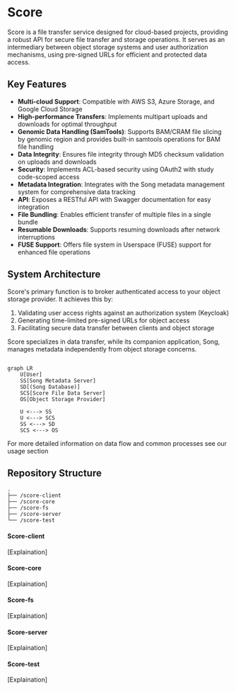 # Score

Score is a file transfer service designed for cloud-based projects, providing a robust API for secure file transfer and storage operations. It serves as an intermediary between object storage systems and user authorization mechanisms, using pre-signed URLs for efficient and protected data access.

## Key Features

- **Multi-cloud Support**: Compatible with AWS S3, Azure Storage, and Google Cloud Storage
- **High-performance Transfers**: Implements multipart uploads and downloads for optimal throughput
- **Genomic Data Handling (SamTools)**: Supports BAM/CRAM file slicing by genomic region and provides built-in samtools operations for BAM file handling
- **Data Integrity**: Ensures file integrity through MD5 checksum validation on uploads and downloads
- **Security**: Implements ACL-based security using OAuth2 with study code-scoped access
- **Metadata Integration**: Integrates with the Song metadata management system for comprehensive data tracking
- **API**: Exposes a RESTful API with Swagger documentation for easy integration
- **File Bundling**: Enables efficient transfer of multiple files in a single bundle
- **Resumable Downloads**: Supports resuming downloads after network interruptions
- **FUSE Support**: Offers file system in Userspace (FUSE) support for enhanced file operations

## System Architecture

Score's primary function is to broker authenticated access to your object storage provider. It achieves this by:

1. Validating user access rights against an authorization system (Keycloak)
2. Generating time-limited pre-signed URLs for object access
3. Facilitating secure data transfer between clients and object storage

Score specializes in data transfer, while its companion application, Song, manages metadata independently from object storage concerns. 

```mermaid

graph LR
    U[User]
    SS[Song Metadata Server]
    SD[(Song Database)]
    SCS[Score File Data Server]
    OS[Object Storage Provider]

    U <---> SS
    U <---> SCS
    SS <---> SD
    SCS <---> OS
```

For more detailed information on data flow and common processes see our usage section


## Repository Structure

```
.
├── /score-client
├── /score-core
├── /score-fs
├── /score-server
└── /score-test
```

#### Score-client

[Explaination]

#### Score-core

[Explaination]

#### Score-fs

[Explaination]

#### Score-server

[Explaination]

#### Score-test

[Explaination]
